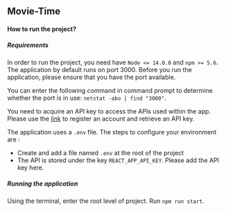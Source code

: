 ## Movie-Time

#### How to run the project?

##### Requirements
In order to run the project, you need have `Node <= 14.0.0` and `npm >= 5.6`. <br>
The application by default runs on port 3000. Before you run the application, please
ensure that you have the port available.

You can enter the following command in command prompt to determine whether the port
is in use: `netstat -abo | find "3000"`.

You need to acquire an API key to access the APIs used within the app. Please use 
the [link](https://developers.themoviedb.org/3/getting-started/introduction) to register an 
account and retrieve an API key. 

The application uses a `.env` file. The steps to configure your environment are :

- Create and add a file named `.env` at the root of the project 
- The API is stored under the key `REACT_APP_API_KEY`. Please add the API key here.

##### Running the application

Using the terminal, enter the root level of project. Run `npm run start`.

 


